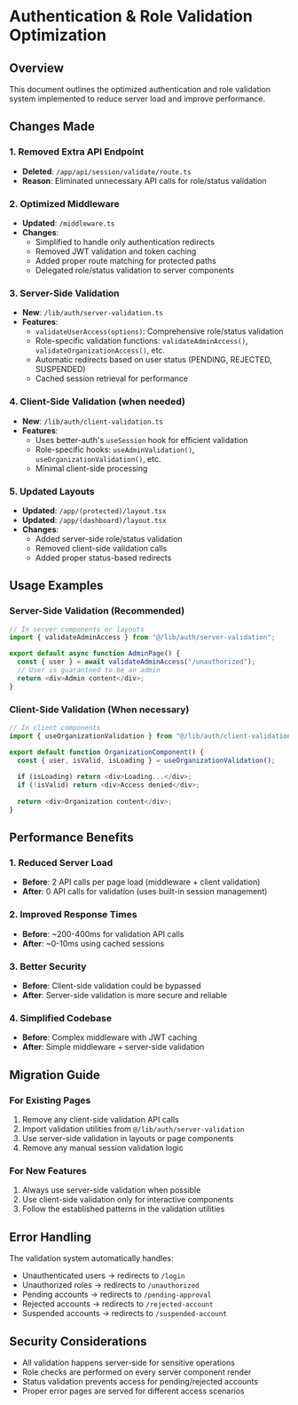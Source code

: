 # Authentication & Role Validation Optimization

## Overview
This document outlines the optimized authentication and role validation system implemented to reduce server load and improve performance.

## Changes Made

### 1. Removed Extra API Endpoint
- **Deleted**: `/app/api/session/validate/route.ts`
- **Reason**: Eliminated unnecessary API calls for role/status validation

### 2. Optimized Middleware
- **Updated**: `/middleware.ts`
- **Changes**:
  - Simplified to handle only authentication redirects
  - Removed JWT validation and token caching
  - Added proper route matching for protected paths
  - Delegated role/status validation to server components

### 3. Server-Side Validation
- **New**: `/lib/auth/server-validation.ts`
- **Features**:
  - `validateUserAccess(options)`: Comprehensive role/status validation
  - Role-specific validation functions: `validateAdminAccess()`, `validateOrganizationAccess()`, etc.
  - Automatic redirects based on user status (PENDING, REJECTED, SUSPENDED)
  - Cached session retrieval for performance

### 4. Client-Side Validation (when needed)
- **New**: `/lib/auth/client-validation.ts`
- **Features**:
  - Uses better-auth's `useSession` hook for efficient validation
  - Role-specific hooks: `useAdminValidation()`, `useOrganizationValidation()`, etc.
  - Minimal client-side processing

### 5. Updated Layouts
- **Updated**: `/app/(protected)/layout.tsx`
- **Updated**: `/app/(dashboard)/layout.tsx`
- **Changes**:
  - Added server-side role/status validation
  - Removed client-side validation calls
  - Added proper status-based redirects

## Usage Examples

### Server-Side Validation (Recommended)
```typescript
// In server components or layouts
import { validateAdminAccess } from "@/lib/auth/server-validation";

export default async function AdminPage() {
  const { user } = await validateAdminAccess("/unauthorized");
  // User is guaranteed to be an admin
  return <div>Admin content</div>;
}
```

### Client-Side Validation (When necessary)
```typescript
// In client components
import { useOrganizationValidation } from "@/lib/auth/client-validation";

export default function OrganizationComponent() {
  const { user, isValid, isLoading } = useOrganizationValidation();
  
  if (isLoading) return <div>Loading...</div>;
  if (!isValid) return <div>Access denied</div>;
  
  return <div>Organization content</div>;
}
```

## Performance Benefits

### 1. Reduced Server Load
- **Before**: 2 API calls per page load (middleware + client validation)
- **After**: 0 API calls for validation (uses built-in session management)

### 2. Improved Response Times
- **Before**: ~200-400ms for validation API calls
- **After**: ~0-10ms using cached sessions

### 3. Better Security
- **Before**: Client-side validation could be bypassed
- **After**: Server-side validation is more secure and reliable

### 4. Simplified Codebase
- **Before**: Complex middleware with JWT caching
- **After**: Simple middleware + server-side validation

## Migration Guide

### For Existing Pages
1. Remove any client-side validation API calls
2. Import validation utilities from `@/lib/auth/server-validation`
3. Use server-side validation in layouts or page components
4. Remove any manual session validation logic

### For New Features
1. Always use server-side validation when possible
2. Use client-side validation only for interactive components
3. Follow the established patterns in the validation utilities

## Error Handling
The validation system automatically handles:
- Unauthenticated users → redirects to `/login`
- Unauthorized roles → redirects to `/unauthorized`
- Pending accounts → redirects to `/pending-approval`
- Rejected accounts → redirects to `/rejected-account`
- Suspended accounts → redirects to `/suspended-account`

## Security Considerations
- All validation happens server-side for sensitive operations
- Role checks are performed on every server component render
- Status validation prevents access for pending/rejected accounts
- Proper error pages are served for different access scenarios